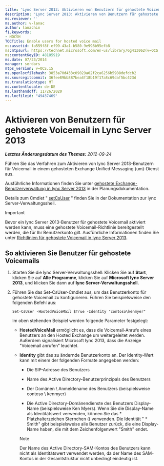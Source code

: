 ```yaml
---
title: 'Lync Server 2013: Aktivieren von Benutzern für gehostete Voicemail'
description: 'Lync Server 2013: Aktivieren von Benutzern für gehostete Voicemail.'
ms.reviewer: ''
ms.author: v-lanac
author: lanachin
f1.keywords:
- NOCSH
TOCTitle: Enable users for hosted voice mail
ms:assetid: fa559f8f-ef99-43a1-b580-9e998b95efb8
ms:mtpsurl: https://technet.microsoft.com/en-us/library/Gg413062(v=OCS.15)
ms:contentKeyID: 48185919
ms.date: 07/23/2014
manager: serdars
mtps_version: v=OCS.15
ms.openlocfilehash: 3853a70d433c09029a02f2ca6256b5988defdcb2
ms.sourcegitcommit: 36fee89bb887bea4f18b19f17a8c69daf5bc423d
ms.translationtype: MT
ms.contentlocale: de-DE
ms.lasthandoff: 11/26/2020
ms.locfileid: "49437469"
---
```

# <a name="enable-users-for-hosted-voice-mail-in-lync-server-2013"></a>Aktivieren von Benutzern für gehostete Voicemail in Lync Server 2013

<div data-xmlns="http://www.w3.org/1999/xhtml">

<div class="topic" data-xmlns="http://www.w3.org/1999/xhtml" data-msxsl="urn:schemas-microsoft-com:xslt" data-cs="https://msdn.microsoft.com/">

<div data-asp="https://msdn2.microsoft.com/asp">



</div>

<div id="mainSection">

<div id="mainBody">

<span> </span>

_**Letztes Änderungsdatum des Themas:** 2012-09-24_

Führen Sie das Verfahren zum Aktivieren von lync Server 2013-Benutzern für Voicemail in einem gehosteten Exchange Unified Messaging (um)-Dienst aus.

Ausführliche Informationen finden Sie unter [gehostete Exchange-Benutzerverwaltung in lync Server 2013](lync-server-2013-hosted-exchange-user-management.md) in der Planungsdokumentation.

Details zum Cmdlet " [setCsUser](https://docs.microsoft.com/powershell/module/skype/Set-CsUser) " finden Sie in der Dokumentation zur lync Server-Verwaltungsshell.

<div>


> [!IMPORTANT]  
> Bevor ein lync Server 2013-Benutzer für gehostete Voicemail aktiviert werden kann, muss eine gehostete Voicemail-Richtlinie bereitgestellt werden, die für Ihr Benutzerkonto gilt. Ausführliche Informationen finden Sie unter <A href="lync-server-2013-hosted-voice-mail-policies.md">Richtlinien für gehostete Voicemail in lync Server 2013</A>.



</div>

<div>

## <a name="to-enable-users-for-hosted-voice-mail"></a>So aktivieren Sie Benutzer für gehostete Voicemails

1.  Starten Sie die lync Server-Verwaltungsshell: Klicken Sie auf **Start**, klicken Sie auf **Alle Programme**, klicken Sie auf **Microsoft lync Server 2013**, und klicken Sie dann auf **lync Server-Verwaltungsshell**.

2.  Führen Sie das Set-CsUser-Cmdlet aus, um das Benutzerkonto für gehostete Voicemail zu konfigurieren. Führen Sie beispielsweise den folgenden Befehl aus:
    
        Set-CsUser -HostedVoiceMail $True -Identity "contoso\kenmyer"
    
    Im oben stehenden Beispiel werden folgende Parameter festgelegt:
    
      - **HostedVoiceMail** ermöglicht es, dass die Voicemail-Anrufe eines Benutzers an den Hosted Exchange um weitergeleitet werden. Außerdem signalisiert Microsoft lync 2013, dass die Anzeige "Voicemail anrufen" leuchtet.
    
      - **Identity** gibt das zu ändernde Benutzerkonto an. Der Identity-Wert kann mit einem der folgenden Formate angegeben werden:
        
          - Die SIP-Adresse des Benutzers
        
          - Name des Active Directory-Benutzerprinzipals des Benutzers
        
          - Der Domänen \\ Anmeldename des Benutzers (beispielsweise contoso \\ kenmyer)
        
          - Die Active Directory-Domänendienste des Benutzers Display-Name (beispielsweise Ken Myers). Wenn Sie die Display-Name als Identitätswert verwenden, können Sie das \* Platzhalterzeichen Sternchen () verwenden. Die Identität " \* Smith" gibt beispielsweise alle Benutzer zurück, die eine Display-Name haben, die mit dem Zeichenfolgenwert "Smith" endet.
        
        <div>
        

        > [!NOTE]  
        > Der Name des Active Directory-SAM-Kontos des Benutzers kann nicht als Identitätswert verwendet werden, da der Name des SAM-Kontos in der Gesamtstruktur nicht unbedingt eindeutig ist.

        
        </div>

</div>

</div>

<span> </span>

</div>

</div>

</div>

